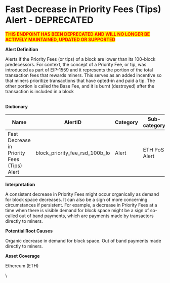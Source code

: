 # Fast Decrease in Priority Fees (Tips) Alert - DEPRECATED

<mark style="color:red;">**THIS ENDPOINT HAS BEEN DEPRECATED AND WILL NO LONGER BE ACTIVELY MAINTAINED, UPDATED OR SUPPORTED**</mark>

**Alert Definition**

Alerts if the Priority Fees (or tips) of a block are lower than its 100-block predecessors. For context, the concept of a Priority Fee, or tip, was introduced as part of EIP-1559 and it represents the portion of the total transaction fees that rewards miners. This serves as an added incentive so that miners prioritize transactions that have opted-in and paid a tip. The other portion is called the Base Fee, and it is burnt (destroyed) after the transaction is included in a block

\
**Dictionary**

| Name                                        | AlertID                             | Category | Sub-category  | Type | Unit | Interval |
| ------------------------------------------- | ----------------------------------- | -------- | ------------- | ---- | ---- | -------- |
| Fast Decrease in Priority Fees (Tips) Alert | block\_priority\_fee\_rsd\_100b\_lo | Alert    | ETH PoS Alert | Sum  | Gas  | Ad hoc   |

**Interpretation**

A consistent decrease in Priority Fees might occur organically as demand for block space decreases. It can also be a sign of more concerning circumstances if persistent. For example, a decrease in Priority Fees at a time when there is visible demand for block space might be a sign of so-called out of band payments, which are payments made by transactors directly to miners.

**Potential Root Causes**

Organic decrease in demand for block space. Out of band payments made directly to miners.

**Asset Coverage**

Ethereum (ETH)

\
